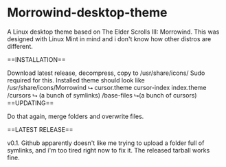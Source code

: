 # Morrowind-desktop-theme
A Linux desktop theme based on The Elder Scrolls III: Morrowind. This was designed with Linux Mint in mind and i don't know how other distros are different.

==INSTALLATION==

Download latest release, decompress, copy to /usr/share/icons/
Sudo required for this.
Installed theme should look like
/usr/share/icons/Morrowind
                ⮡ cursor.theme
                  cursor-index
                  index.theme
                  /cursors
                    ⮡ (a bunch of symlinks)
                      /base-files
                          ⮡(a bunch of cursors)
==UPDATING==

Do that again, merge folders and overwrite files.


==LATEST RELEASE==

v0.1. Github apparently doesn't like me trying to upload a folder full of symlinks, and i'm too tired right now to fix it. The released tarball works fine.
